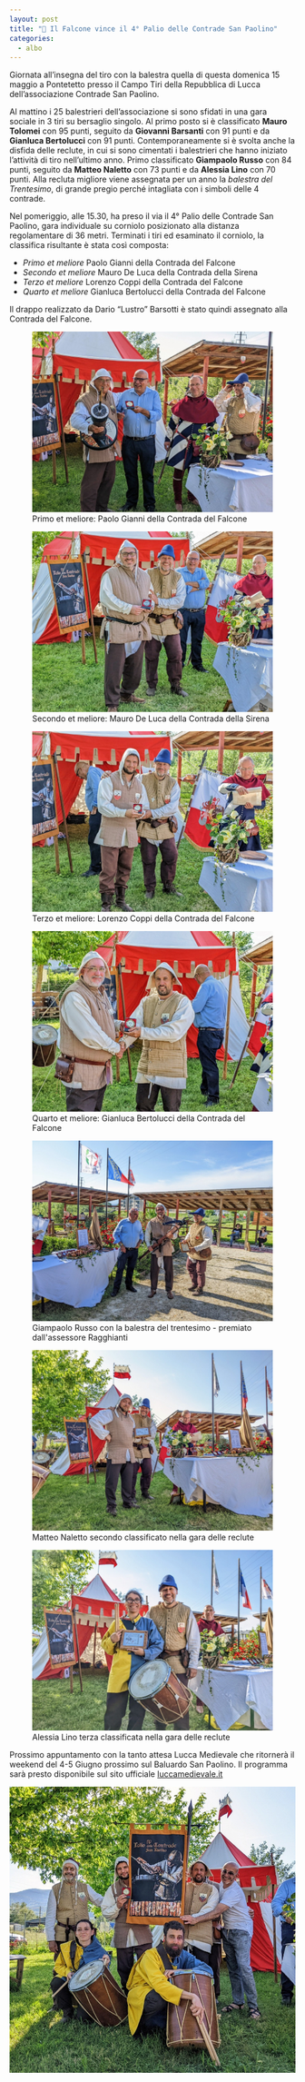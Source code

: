 ```yaml
---
layout: post
title: "🎯 Il Falcone vince il 4° Palio delle Contrade San Paolino"
categories:
  - albo
---
```


Giornata all’insegna del tiro con la balestra quella di questa domenica 15
maggio a Pontetetto presso il Campo Tiri della Repubblica di Lucca
dell’associazione Contrade San Paolino.

<!-- more -->

Al mattino i 25 balestrieri dell’associazione si sono sfidati in una gara
sociale in 3 tiri su bersaglio singolo. Al primo posto si è classificato **Mauro
Tolomei** con 95 punti, seguito da **Giovanni Barsanti** con 91 punti e da
**Gianluca Bertolucci** con 91 punti. Contemporaneamente si è svolta anche la
disfida delle reclute, in cui si sono cimentati i balestrieri che hanno iniziato
l’attività di tiro nell’ultimo anno. Primo classificato **Giampaolo Russo** con
84 punti, seguito da **Matteo Naletto** con 73 punti e da **Alessia Lino** con
70 punti. Alla recluta migliore viene assegnata per un anno la *balestra del
Trentesimo*, di grande pregio perché intagliata con i simboli delle 4 contrade.

Nel pomeriggio, alle 15.30, ha preso il via il 4° Palio delle Contrade San
Paolino, gara individuale su corniolo posizionato alla distanza regolamentare di
36 metri. Terminati i tiri ed esaminato il corniolo, la classifica risultante è
stata così composta:

* *Primo et meliore* Paolo Gianni della Contrada del Falcone
* *Secondo et meliore* Mauro De Luca della Contrada della Sirena
* *Terzo et meliore* Lorenzo Coppi della Contrada del Falcone
* *Quarto et meliore* Gianluca Bertolucci della Contrada del Falcone

Il drappo realizzato da Dario “Lustro” Barsotti è stato quindi assegnato alla
Contrada del Falcone.

<figure class="align-center">
    <img src="/assets/images/2022/4-palio-contrade/palio-1-paolo-gianni.jpg" alt="paolo gianni">
  <figcaption>Primo et meliore: Paolo Gianni della Contrada del Falcone</figcaption>
</figure>

<figure class="align-center">
    <img src="/assets/images/2022/4-palio-contrade/palio-2-mauro-de-luca.jpg" alt="mauro de luca">
  <figcaption>Secondo et meliore: Mauro De Luca della Contrada della Sirena</figcaption>
</figure>

<figure class="align-center">
    <img src="/assets/images/2022/4-palio-contrade/palio-3-lorenzo-coppi.jpg" alt="lorenzo coppi">
  <figcaption>Terzo et meliore: Lorenzo Coppi della Contrada del Falcone</figcaption>
</figure>

<figure class="align-center">
    <img src="/assets/images/2022/4-palio-contrade/palio-4-gianluca.bertolucci.jpg" alt="gianluca bertolucci">
  <figcaption>Quarto et meliore: Gianluca Bertolucci della Contrada del Falcone</figcaption>
</figure>

<figure class="align-center">
    <img src="/assets/images/2022/4-palio-contrade/recluta-1-giampaolo-russo.jpg" alt="">
  <figcaption>Giampaolo Russo con la balestra del trentesimo - premiato dall'assessore Ragghianti</figcaption>
</figure>

<figure class="align-center">
    <img src="/assets/images/2022/4-palio-contrade/recluta-2-matteo-naletto.jpg" alt="">
  <figcaption>Matteo Naletto secondo classificato nella gara delle reclute</figcaption>
</figure>

<figure class="align-center">
    <img src="/assets/images/2022/4-palio-contrade/recluta-3-alessia-lino.jpg" alt="">
  <figcaption>Alessia Lino terza classificata nella gara delle reclute</figcaption>
</figure>

Prossimo appuntamento con la tanto attesa Lucca Medievale che ritornerà il
weekend del 4-5 Giugno prossimo sul Baluardo San Paolino. Il programma sarà
presto disponibile sul sito ufficiale [luccamedievale.it](https://luccamedievale.it)

![drappo lustro](/assets/images/2022/4-palio-contrade/contrada-falcone-primo-et-meliore.jpg)
